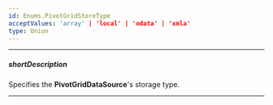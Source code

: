 ```yaml
---
id: Enums.PivotGridStoreType
acceptValues: 'array' | 'local' | 'odata' | 'xmla'
type: Union
---
```

---
##### shortDescription
Specifies the **PivotGridDataSource**'s storage type.

---
